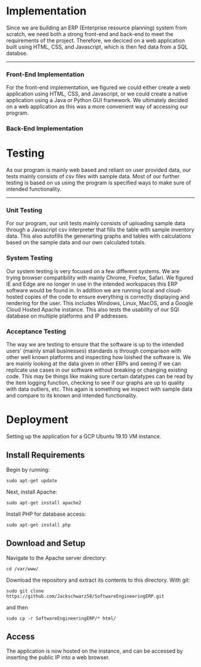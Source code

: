 # Implementation
Since we are building an ERP (Enterprise resource planning) system from scratch, we need both a strong front-end and back-end to meet the requirements of the project. Therefore, we deciced on a web application built using HTML, CSS, and Javascript, which is then fed data from a SQL databse.

---

### Front-End Implementation
For the front-end implementation, we figured we could either create a web application using HTML, CSS, and Javascript, or we could create a native application using a Java or Python GUI framework. We ultimately decided on a web application as this was a more convenient way of accessing our program.

### Back-End Implementation

# Testing
As our program is mainly web based and reliant on user provided data, our tests mainly consists of csv files with sample data. Most of our further testing is based on us using the program is specified ways to make sure of intended functionality. 

---

### Unit Testing
For our program, our unit tests mainly consists of uploading sample data through a Javascript csv interpreter that fills the table with sample inventory data. This also autofills the generarting graphs and tables with calculations based on the sample data and our own calculated totals.

### System Testing
Our system testing is very focused on a few different systems. We are trying browser compatibility with mainly Chrome, Firefox, Safari. We figured IE and Edge are no longer in use in the intended workspaces this ERP software would be found in. In addition we are running local and cloud-hosted copies of the code to ensure everything is correctly displaying and rendering for the user. This includes Windows, Linux, MacOS, and a Google Cloud Hosted Apache instance. This also tests the usability of our SQl database on multiple platforms and IP addresses.

### Acceptance Testing
The way we are testing to ensure that the software is up to the intended users' (mainly small businesses) standards is through comparison with other well known platforms and inspecting how loished the software is. We are mainly looking at the data given in other ERPs and seeing if we can replicate use cases in our software without breaking or changing existing code. This may be things like making sure certain datatypes can be read by the item logging function, checking to see if our graphs are up to quality with data outliers, etc. This again is something we inspect with sample data and compare to its known and intended functionality. 

# Deployment
Setting up the application for a GCP Ubuntu 19.10 VM instance.
## Install Requirements
Begin by running:
```
sudo apt-get update
```
Next, install Apache:
```
sudo apt-get install apache2
```
Install PHP for database access:
```
sudo apt-get install php
```
## Download and Setup
Navigate to the Apache server directory:
```
cd /var/www/
```
Download the repository and extract its contents to this directory.
With git:
```
sudo git clone https://github.com/Jackschwarz58/SoftwareEngineeringERP.git
```
and then
```
sudo cp -r SoftwareEngineeringERP/* html/
```
## Access
The application is now hosted on the instance, and can be accessed by inserting the public IP into a web browser.
